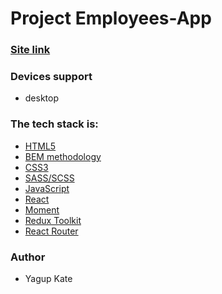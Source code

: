 # Project Employees-App

### [Site link](https://tourmaline-fenglisu-a4f31a.netlify.app/)

### Devices support 

- desktop

### The tech stack is:

- [HTML5](https://en.wikipedia.org/wiki/HTML5)
- [BEM methodology](https://eb.bem.info./methodology/)
- [CSS3](https://en.wikipedia.org/wiki/CSS)
- [SASS/SCSS](https://sass-lang.com/)
- [JavaScript](https://developer.mosilla.org/en-US/docs/Web/JavaScript)
- [React](https://reactjs.org/)
- [Moment](https://momentjs.com/)
- [Redux Toolkit](https://redux-toolkit.js.org/)
- [React Router](https://reactrouter.com/)


### Author

- Yagup Kate
